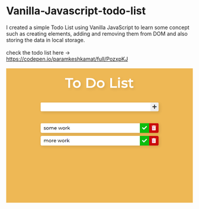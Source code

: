 # Vanilla-Javascript-todo-list
I created a simple Todo List using Vanilla JavaScript to learn some concept such as creating elements, adding and removing them from DOM and also storing the data in local storage. 
\
\
check the todo list here -> https://codepen.io/paramkeshkamat/full/PozxpKJ
\
\
![screenshot](screenshot.png)
